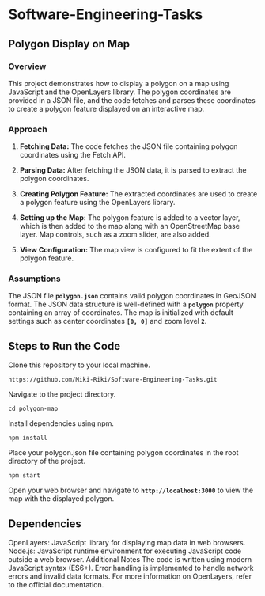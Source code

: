 # Software-Engineering-Tasks

**<h2>Polygon Display on Map</h2>**

**<h3>Overview</h3>**

This project demonstrates how to display a polygon on a map using JavaScript and the OpenLayers library. The polygon coordinates are provided in a JSON file, and the code fetches and parses these coordinates to create a polygon feature displayed on an interactive map.

**<h3>Approach</h3>**

1. **Fetching Data:** The code fetches the JSON file containing polygon coordinates using the Fetch API.

2. **Parsing Data:** After fetching the JSON data, it is parsed to extract the polygon coordinates.

3. **Creating Polygon Feature:** The extracted coordinates are used to create a polygon feature using the OpenLayers library.

4. **Setting up the Map:** The polygon feature is added to a vector layer, which is then added to the map along with an OpenStreetMap base layer. Map controls, such as a zoom slider, are also added.

5. **View Configuration:** The map view is configured to fit the extent of the polygon feature.

**<h3>Assumptions</h3>**

The JSON file **`polygon.json`** contains valid polygon coordinates in GeoJSON format.
The JSON data structure is well-defined with a **`polygon`** property containing an array of coordinates.
The map is initialized with default settings such as center coordinates **`[0, 0]`** and zoom level **`2`**.

**<h2>Steps to Run the Code</h2>**
Clone this repository to your local machine.
```
https://github.com/Miki-Riki/Software-Engineering-Tasks.git
```
Navigate to the project directory.
```
cd polygon-map
```
Install dependencies using npm.
```
npm install
```
Place your polygon.json file containing polygon coordinates in the root directory of the project.
```
npm start
```
Open your web browser and navigate to **`http://localhost:3000`** to view the map with the displayed polygon.

**<h2>Dependencies</h2>**
OpenLayers: JavaScript library for displaying map data in web browsers.
Node.js: JavaScript runtime environment for executing JavaScript code outside a web browser.
Additional Notes
The code is written using modern JavaScript syntax (ES6+).
Error handling is implemented to handle network errors and invalid data formats.
For more information on OpenLayers, refer to the official documentation.
